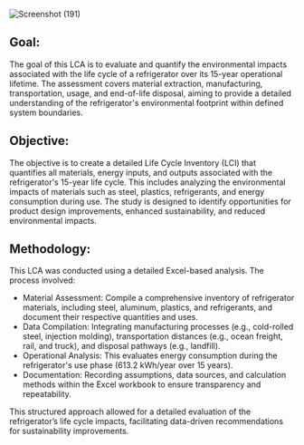 ![Screenshot (191)](https://github.com/user-attachments/assets/faf53177-28b8-4b08-83a8-5fb396af5032)
## Goal:
The goal of this LCA is to evaluate and quantify the environmental impacts associated with the life cycle of a refrigerator over its 15-year operational lifetime. The assessment covers material extraction, manufacturing, transportation, usage, and end-of-life disposal, aiming to provide a detailed understanding of the refrigerator's environmental footprint within defined system boundaries.

## Objective:
The objective is to create a detailed Life Cycle Inventory (LCI) that quantifies all materials, energy inputs, and outputs associated with the refrigerator's 15-year life cycle. This includes analyzing the environmental impacts of materials such as steel, plastics, refrigerants, and energy consumption during use. The study is designed to identify opportunities for product design improvements, enhanced sustainability, and reduced environmental impacts.

## Methodology:
This LCA was conducted using a detailed Excel-based analysis. The process involved:

- Material Assessment: Compile a comprehensive inventory of refrigerator materials, including steel, aluminum, plastics, and refrigerants, and document their respective quantities and uses.
- Data Compilation: Integrating manufacturing processes (e.g., cold-rolled steel, injection molding), transportation distances (e.g., ocean freight, rail, and truck), and disposal pathways (e.g., landfill).
- Operational Analysis: This evaluates energy consumption during the refrigerator's use phase (613.2 kWh/year over 15 years).
- Documentation: Recording assumptions, data sources, and calculation methods within the Excel workbook to ensure transparency and repeatability.
  
This structured approach allowed for a detailed evaluation of the refrigerator’s life cycle impacts, facilitating data-driven recommendations for sustainability improvements.
